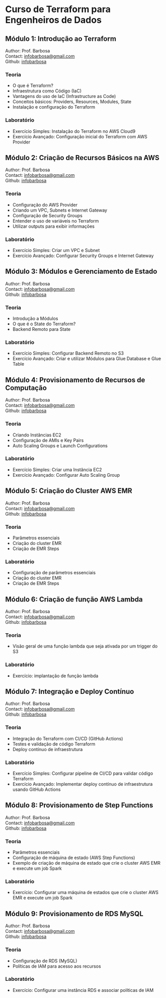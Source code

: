 # Curso de Terraform para Engenheiros de Dados

## Módulo 1: Introdução ao Terraform
Author: Prof. Barbosa  
Contact: infobarbosa@gmail.com  
Github: [infobarbosa](https://github.com/infobarbosa)

### Teoria
- O que é Terraform?
- Infraestrutura como Código (IaC)
- Vantagens do uso de IaC (Infrastructure as Code)
- Conceitos básicos: Providers, Resources, Modules, State
- Instalação e configuração do Terraform

### Laboratório
- Exercício Simples: Instalação do Terraform no AWS Cloud9
- Exercício Avançado: Configuração inicial do Terraform com AWS Provider

## Módulo 2: Criação de Recursos Básicos na AWS
Author: Prof. Barbosa  
Contact: infobarbosa@gmail.com  
Github: [infobarbosa](https://github.com/infobarbosa)

### Teoria
- Configuração do AWS Provider
- Criando um VPC, Subnets e Internet Gateway
- Configuração de Security Groups
- Entender o uso de variáveis no Terraform
- Utilizar outputs para exibir informações

### Laboratório
- Exercício Simples: Criar um VPC e Subnet
- Exercício Avançado: Configurar Security Groups e Internet Gateway

## Módulo 3: Módulos e Gerenciamento de Estado
Author: Prof. Barbosa  
Contact: infobarbosa@gmail.com  
Github: [infobarbosa](https://github.com/infobarbosa)

### Teoria
- Introdução a Módulos
- O que é o State do Terraform?
- Backend Remoto para State

### Laboratório
- Exercício Simples: Configurar Backend Remoto no S3
- Exercício Avançado: Criar e utilizar Módulos para Glue Database e Glue Table

## Módulo 4: Provisionamento de Recursos de Computação
Author: Prof. Barbosa  
Contact: infobarbosa@gmail.com  
Github: [infobarbosa](https://github.com/infobarbosa)

### Teoria
- Criando Instâncias EC2
- Configuração de AMIs e Key Pairs
- Auto Scaling Groups e Launch Configurations

### Laboratório
- Exercício Simples: Criar uma Instância EC2
- Exercício Avançado: Configurar Auto Scaling Group

## Módulo 5: Criação do Cluster AWS EMR
Author: Prof. Barbosa  
Contact: infobarbosa@gmail.com  
Github: [infobarbosa](https://github.com/infobarbosa)

### Teoria
- Parâmetros essenciais
- Criação do cluster EMR
- Criação de EMR Steps

### Laboratório
- Configuração de parâmetros essenciais
- Criação do cluster EMR
- Criação de EMR Steps

## Módulo 6: Criação de função AWS Lambda
Author: Prof. Barbosa  
Contact: infobarbosa@gmail.com  
Github: [infobarbosa](https://github.com/infobarbosa)

### Teoria
- Visão geral de uma função lambda que seja ativada por um trigger do S3

### Laboratório
- Exercício: implantação de função lambda

## Módulo 7: Integração e Deploy Contínuo
Author: Prof. Barbosa  
Contact: infobarbosa@gmail.com  
Github: [infobarbosa](https://github.com/infobarbosa)

### Teoria
- Integração do Terraform com CI/CD (GitHub Actions)
- Testes e validação de código Terraform
- Deploy contínuo de infraestrutura

### Laboratório
- Exercício Simples: Configurar pipeline de CI/CD para validar código Terraform
- Exercício Avançado: Implementar deploy contínuo de infraestrutura usando GitHub Actions

## Módulo 8: Provisionamento de Step Functions
Author: Prof. Barbosa  
Contact: infobarbosa@gmail.com  
Github: [infobarbosa](https://github.com/infobarbosa)

### Teoria
- Parâmetros essenciais
- Configuração de máquina de estado (AWS Step Functions)
- Exemplo de criação de máquina de estado que crie o cluster AWS EMR e execute um job Spark

### Laboratório
- Exercício: Configurar uma máquina de estados que crie o cluster AWS EMR e execute um job Spark

## Módulo 9: Provisionamento de RDS MySQL
Author: Prof. Barbosa  
Contact: infobarbosa@gmail.com  
Github: [infobarbosa](https://github.com/infobarbosa)

### Teoria
- Configuração de RDS (MySQL)
- Políticas de IAM para acesso aos recursos

### Laboratório
- Exercício: Configurar uma instância RDS e associar políticas de IAM
